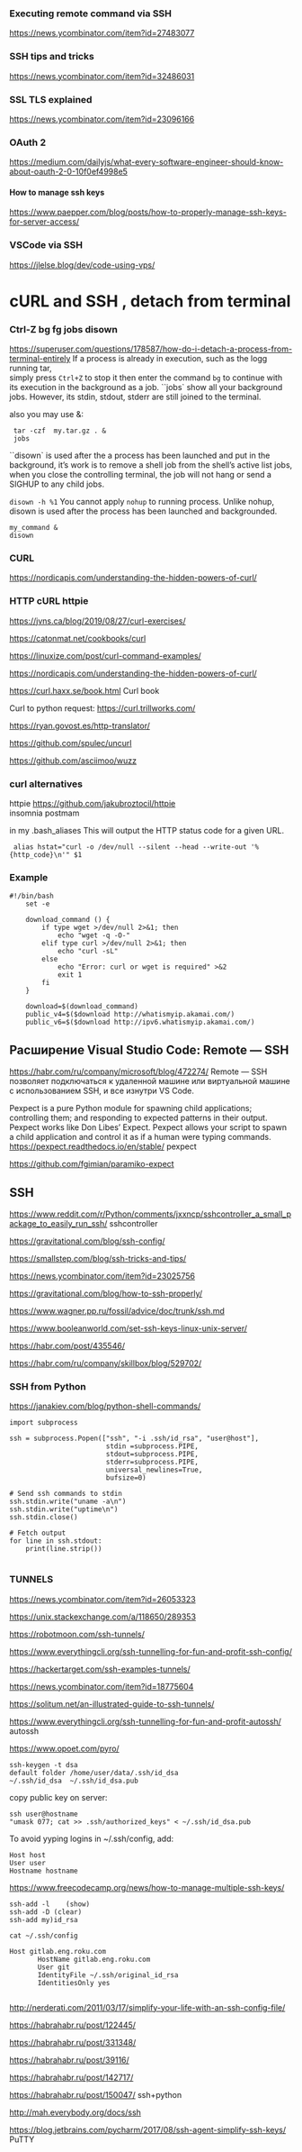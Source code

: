 ### Executing remote command via SSH

https://news.ycombinator.com/item?id=27483077



### SSH tips and tricks

https://news.ycombinator.com/item?id=32486031

### SSL TLS explained

https://news.ycombinator.com/item?id=23096166

### OAuth 2
https://medium.com/dailyjs/what-every-software-engineer-should-know-about-oauth-2-0-10f0ef4998e5

#### How to manage ssh keys

https://www.paepper.com/blog/posts/how-to-properly-manage-ssh-keys-for-server-access/

### VSCode via SSH

https://jlelse.blog/dev/code-using-vps/

# cURL and SSH , detach from terminal

### Ctrl-Z bg fg jobs disown 

<https://superuser.com/questions/178587/how-do-i-detach-a-process-from-terminal-entirely>
If a process is already in execution, such as the logg running  tar,  
simply press ``Ctrl+Z`` to stop it then enter the command ``bg`` to continue with its execution in the background as a job.
``jobs` show all your background jobs. 
However, its stdin, stdout, stderr are still joined to the terminal.

also you may use &:
```
 tar -czf  my.tar.gz . &
 jobs
```

``disown`  is used after the a process has been launched and put in the background, it’s work is to remove a shell job from the shell’s active list jobs,
 when you close the controlling terminal, the job will not hang or send a SIGHUP to any child jobs.
 
 ```disown -h %1```
 You cannot apply ``nohup`` to running process.
  Unlike nohup, disown is used after the process has been launched and backgrounded.
```
my_command &
disown
```
 
### CURL

<https://nordicapis.com/understanding-the-hidden-powers-of-curl/>

### HTTP cURL httpie

<https://jvns.ca/blog/2019/08/27/curl-exercises/>

<https://catonmat.net/cookbooks/curl>

<https://linuxize.com/post/curl-command-examples/>

<https://nordicapis.com/understanding-the-hidden-powers-of-curl/>

<https://curl.haxx.se/book.html> Curl book

Curl to python request:
<https://curl.trillworks.com/>

<https://ryan.govost.es/http-translator/>

<https://github.com/spulec/uncurl>

<https://github.com/asciimoo/wuzz>

### curl alternatives

httpie  https://github.com/jakubroztocil/httpie  
insomnia
postmam


in my .bash_aliases
This will output the HTTP status code for a given URL.

     alias hstat="curl -o /dev/null --silent --head --write-out '%{http_code}\n'" $1 
     
### Example
```
#!/bin/bash
    set -e

    download_command () {
        if type wget >/dev/null 2>&1; then
            echo "wget -q -O-"
        elif type curl >/dev/null 2>&1; then
            echo "curl -sL"
        else
            echo "Error: curl or wget is required" >&2
            exit 1
        fi
    }

    download=$(download_command)
    public_v4=$($download http://whatismyip.akamai.com/)
    public_v6=$($download http://ipv6.whatismyip.akamai.com/)
```

## Расширение Visual Studio Code: Remote — SSH 
<https://habr.com/ru/company/microsoft/blog/472274/>
 Remote — SSH позволяет подключаться к удаленной машине или виртуальной машине с использованием SSH, 
 и все изнутри VS Code.
 
 
Pexpect is a pure Python module for spawning child applications; controlling them; and responding to expected patterns in their output. Pexpect works like Don Libes’ Expect. 
Pexpect allows your script to spawn a child application and control it as if a human were typing commands. 
<https://pexpect.readthedocs.io/en/stable/> pexpect

<https://github.com/fgimian/paramiko-expect>

## SSH 

https://www.reddit.com/r/Python/comments/jxxncp/sshcontroller_a_small_package_to_easily_run_ssh/ sshcontroller

https://gravitational.com/blog/ssh-config/ 

<https://smallstep.com/blog/ssh-tricks-and-tips/>

<https://news.ycombinator.com/item?id=23025756>

<https://gravitational.com/blog/how-to-ssh-properly/>

<https://www.wagner.pp.ru/fossil/advice/doc/trunk/ssh.md>

<https://www.booleanworld.com/set-ssh-keys-linux-unix-server/>

<https://habr.com/post/435546/>

https://habr.com/ru/company/skillbox/blog/529702/

### SSH from Python

<https://janakiev.com/blog/python-shell-commands/>
```
import subprocess

ssh = subprocess.Popen(["ssh", "-i .ssh/id_rsa", "user@host"],
                        stdin =subprocess.PIPE,
                        stdout=subprocess.PIPE,
                        stderr=subprocess.PIPE,
                        universal_newlines=True,
                        bufsize=0)
 
# Send ssh commands to stdin
ssh.stdin.write("uname -a\n")
ssh.stdin.write("uptime\n")
ssh.stdin.close()

# Fetch output
for line in ssh.stdout:
    print(line.strip())
    
```    

### TUNNELS

https://news.ycombinator.com/item?id=26053323

https://unix.stackexchange.com/a/118650/289353

https://robotmoon.com/ssh-tunnels/

https://www.everythingcli.org/ssh-tunnelling-for-fun-and-profit-ssh-config/  
  
https://hackertarget.com/ssh-examples-tunnels/

https://news.ycombinator.com/item?id=18775604  
  
https://solitum.net/an-illustrated-guide-to-ssh-tunnels/

https://www.everythingcli.org/ssh-tunnelling-for-fun-and-profit-autossh/  autossh

https://www.opoet.com/pyro/

```
ssh-keygen -t dsa
default folder /home/user/data/.ssh/id_dsa
~/.ssh/id_dsa  ~/.ssh/id_dsa.pub
```
copy public key on server:
```
ssh user@hostname 
"umask 077; cat >> .ssh/authorized_keys" < ~/.ssh/id_dsa.pub
```
To avoid yyping logins  in ~/.ssh/config, add:
```
Host host
User user
Hostname hostname
```

https://www.freecodecamp.org/news/how-to-manage-multiple-ssh-keys/

```
ssh-add -l    (show)
ssh-add -D (clear)
ssh-add my)id_rsa

cat ~/.ssh/config

Host gitlab.eng.roku.com
	   HostName gitlab.eng.roku.com
	   User git
	   IdentityFile ~/.ssh/original_id_rsa
	   IdentitiesOnly yes


```
http://nerderati.com/2011/03/17/simplify-your-life-with-an-ssh-config-file/

https://habrahabr.ru/post/122445/

https://habrahabr.ru/post/331348/

https://habrahabr.ru/post/39116/

https://habrahabr.ru/post/142717/

https://habrahabr.ru/post/150047/ ssh+python

http://mah.everybody.org/docs/ssh

https://blog.jetbrains.com/pycharm/2017/08/ssh-agent-simplify-ssh-keys/ PuTTY

